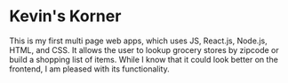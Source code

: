 # Kevin's Korner
This is my first multi page web apps, which uses JS, React.js, Node.js, HTML, and CSS. It allows the user to lookup grocery stores by zipcode or build a shopping list of items. 
While I know that it could look better on the frontend, I am pleased with its functionality.
